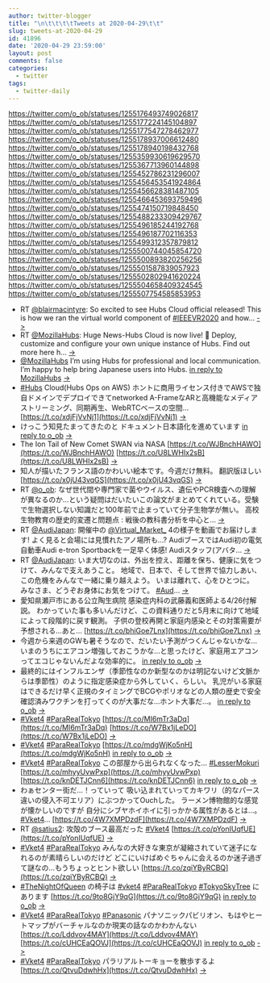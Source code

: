```yaml
---
author: twitter-blogger
title: "\n\t\t\t\tTweets at 2020-04-29\t\t"
slug: tweets-at-2020-04-29
id: 41896
date: '2020-04-29 23:59:00'
layout: post
comments: false
categories:
  - twitter
tags:
  - twitter-daily
---
```


https://twitter.com/o_ob/statuses/1255176493749026817 https://twitter.com/o_ob/statuses/1255177224145104897 https://twitter.com/o_ob/statuses/1255177547278462977 https://twitter.com/o_ob/statuses/1255178937006612480 https://twitter.com/o_ob/statuses/1255178940198432768 https://twitter.com/o_ob/statuses/1255359930619629570 https://twitter.com/o_ob/statuses/1255367713960144898 https://twitter.com/o_ob/statuses/1255452786231296007 https://twitter.com/o_ob/statuses/1255456453541924864 https://twitter.com/o_ob/statuses/1255456628381487105 https://twitter.com/o_ob/statuses/1255466453693759496 https://twitter.com/o_ob/statuses/1255474150719848450 https://twitter.com/o_ob/statuses/1255488233309429767 https://twitter.com/o_ob/statuses/1255496185244192768 https://twitter.com/o_ob/statuses/1255496187702116353 https://twitter.com/o_ob/statuses/1255499312357879812 https://twitter.com/o_ob/statuses/1255500744045854720 https://twitter.com/o_ob/statuses/1255500893820256256 https://twitter.com/o_ob/statuses/1255501587839057923 https://twitter.com/o_ob/statuses/1255502802941620224 https://twitter.com/o_ob/statuses/1255504658409324545 https://twitter.com/o_ob/statuses/1255507754585853953  

*   RT [@blairmacintyre](https://twitter.com/blairmacintyre): So excited to see Hubs Cloud official released! This is how we ran the virtual world component of [#IEEEVR2020](https://twitter.com/search?q=%23IEEEVR2020&src=hash) and how… [->](https://twitter.com/o_ob/statuses/1255176493749026817)
*   RT [@MozillaHubs](https://twitter.com/MozillaHubs): Huge News-Hubs Cloud is now live! 🎉 Deploy, customize and configure your own unique instance of Hubs. Find out more here h… [->](https://twitter.com/o_ob/statuses/1255177224145104897)
*   [@MozillaHubs](https://twitter.com/MozillaHubs) I’m using Hubs for professional and local communication. I’m happy to help bring Japanese users into Hubs. [in reply to MozillaHubs](https://twitter.com/MozillaHubs/statuses/1255154452841074689) [->](https://twitter.com/o_ob/statuses/1255177547278462977)
*   [#Hubs](https://twitter.com/search?q=%23Hubs&src=hash) Cloud(Hubs Ops on AWS) ホントに商用ライセンス付きでAWSで独自ドメインでデプロイできてnetworked A-FrameなARと高機能なメディアストリーミング、同期再生、WebRTCベースの空間… [https://t.co/xdjFjVvNj1](https://t.co/xdjFjVvNj1) [->](https://twitter.com/o_ob/statuses/1255178937006612480)
*   けっこう知見たまってきたのと ドキュメント日本語化を進めています [in reply to o_ob](https://twitter.com/o_ob/statuses/1255178937006612480) [->](https://twitter.com/o_ob/statuses/1255178940198432768)
*   The Ion Tail of New Comet SWAN via NASA [https://t.co/WJBnchHAWO](https://t.co/WJBnchHAWO) [https://t.co/U8LWHIx2sB](https://t.co/U8LWHIx2sB) [->](https://twitter.com/o_ob/statuses/1255359930619629570)
*   知人が描いたフランス語のかわいい絵本です。今週だけ無料。 翻訳版ほしい [https://t.co/x0jU43vqGS](https://t.co/x0jU43vqGS) [->](https://twitter.com/o_ob/statuses/1255367713960144898)
*   RT [@o_ob](https://twitter.com/o_ob): なぜ世代間や専門家で菌やウイルス、遺伝やPCR検査への理解が異なるのか…という疑問はだいたいこの論文がまとめてくれている。受験で生物選択しない知識だと100年前で止まっていて分子生物学が無い。 高校生物教育の歴史的変遷と問題点 : 戦後の教科書分析を中心と… [->](https://twitter.com/o_ob/statuses/1255452786231296007)
*   RT [@AudiJapan](https://twitter.com/AudiJapan): 開催中の [@Virtual_Market_](https://twitter.com/Virtual_Market_) 4の様子を動画でお届けします! よく見ると会場には見慣れたアノ場所も...? AudiブースではAudi初の電気自動車Audi e-tron Sportbackを一足早く体感! Audiスタッフ(アバタ… [->](https://twitter.com/o_ob/statuses/1255456453541924864)
*   RT [@AudiJapan](https://twitter.com/AudiJapan): いま大切なのは、外出を控え、距離を保ち、健康に気をつけて、みんなで支えあうこと。 地域で、日本で、そして世界で協力しあい、この危機をみんなで一緒に乗り越えよう。 いまは離れて、心をひとつに。 みなさま、どうぞお身体にお気をつけて。 [#Aud](https://twitter.com/search?q=%23Aud&src=hash)… [->](https://twitter.com/o_ob/statuses/1255456628381487105)
*   愛知県瀬戸市にある公立陶生病院 感染症内科の武藤義和医師よる4/26付解説。 わかっていた事も多いんだけど、この資料通りだと5月末に向けて地域によって段階的に戻す観測。 子供の登校再開と家庭内感染とその対策需要が予想される…あと… [https://t.co/bhiGoe7Lnx](https://t.co/bhiGoe7Lnx) [->](https://twitter.com/o_ob/statuses/1255466453693759496)
*   今週から来週のGWも暑そうなので、だいたい予測がつくんじゃないかな…いまのうちにエアコン増強しておこうかな…と思ったけど、家庭用エアコンってエコじゃないんだよな効率的に。 [in reply to o_ob](https://twitter.com/o_ob/statuses/1255466453693759496) [->](https://twitter.com/o_ob/statuses/1255474150719848450)
*   最終的にはインフルエンザ（季節性なのか新型なのかは明記ないけど文脈からは季節性）のように指定感染症から外していく、らしい。 乳児がいる家庭はできるだけ早く正規のタイミングでBCGやポリオなどの人類の歴史で安全確認済みワクチンを打ってくのが大事だな…ホント大事だ…。 [in reply to o_ob](https://twitter.com/o_ob/statuses/1255474150719848450) [->](https://twitter.com/o_ob/statuses/1255488233309429767)
*   [#Vket4](https://twitter.com/search?q=%23Vket4&src=hash) [#ParaRealTokyo](https://twitter.com/search?q=%23ParaRealTokyo&src=hash) [https://t.co/MI6mTr3aDq](https://t.co/MI6mTr3aDq) [https://t.co/W7Bx1jLeDO](https://t.co/W7Bx1jLeDO) [->](https://twitter.com/o_ob/statuses/1255496185244192768)
*   [#Vket4](https://twitter.com/search?q=%23Vket4&src=hash) [#ParaRealTokyo](https://twitter.com/search?q=%23ParaRealTokyo&src=hash) [https://t.co/mdgWjKo5nH](https://t.co/mdgWjKo5nH) [in reply to o_ob](https://twitter.com/o_ob/statuses/1255496185244192768) [->](https://twitter.com/o_ob/statuses/1255496187702116353)
*   [#Vket4](https://twitter.com/search?q=%23Vket4&src=hash) [#ParaRealTokyo](https://twitter.com/search?q=%23ParaRealTokyo&src=hash) この部屋から出られなくなった… [#LesserMokuri](https://twitter.com/search?q=%23LesserMokuri&src=hash) [https://t.co/mhyyUvwPxp](https://t.co/mhyyUvwPxp) [https://t.co/knDETJCnn6](https://t.co/knDETJCnn6) [in reply to o_ob](https://twitter.com/o_ob/statuses/1255496185244192768) [->](https://twitter.com/o_ob/statuses/1255499312357879812)
*   わぁセンター街だ…！っていって 吸い込まれていってカキワリ（的なパース違いの侵入不可エリア）にぶつかってOuchした。 ラーメン博物館的な感覚が懐かしいのですが 自分にシブヤホイホイに引っかかる属性があるとは…。 [#Vket4](https://twitter.com/search?q=%23Vket4&src=hash)… [https://t.co/4W7XMPDzdF](https://t.co/4W7XMPDzdF) [->](https://twitter.com/o_ob/statuses/1255500744045854720)
*   RT [@satius2](https://twitter.com/satius2): 攻殻のブース最高だった [#Vket4](https://twitter.com/search?q=%23Vket4&src=hash) [https://t.co/pYonIUqfUE](https://t.co/pYonIUqfUE) [->](https://twitter.com/o_ob/statuses/1255500893820256256)
*   [#Vket4](https://twitter.com/search?q=%23Vket4&src=hash) [#ParaRealTokyo](https://twitter.com/search?q=%23ParaRealTokyo&src=hash) みんなの大好きな東京が凝縮されていて迷子になれるのが素晴らしいのだけど どこにいけばめぐちゃんに会えるのか迷子過ぎて謎なの…もうちょっとヒント欲しい [https://t.co/zqiYByRCBQ](https://t.co/zqiYByRCBQ) [->](https://twitter.com/o_ob/statuses/1255501587839057923)
*   [#TheNightOfQueen](https://twitter.com/search?q=%23TheNightOfQueen&src=hash) の椅子は [#vket4](https://twitter.com/search?q=%23vket4&src=hash) [#ParaRealTokyo](https://twitter.com/search?q=%23ParaRealTokyo&src=hash) [#TokyoSkyTree](https://twitter.com/search?q=%23TokyoSkyTree&src=hash) にあります [https://t.co/9to8GjY9qG](https://t.co/9to8GjY9qG) [in reply to o_ob](https://twitter.com/o_ob/statuses/1255501587839057923) [->](https://twitter.com/o_ob/statuses/1255502802941620224)
*   [#Vket4](https://twitter.com/search?q=%23Vket4&src=hash) [#ParaRealTokyo](https://twitter.com/search?q=%23ParaRealTokyo&src=hash) [#Panasonic](https://twitter.com/search?q=%23Panasonic&src=hash) パナソニックパビリオン、もはやヒートマップがバーチャルなのか現実の話なのかわかんない [https://t.co/Lddvov4MAY](https://t.co/Lddvov4MAY) [https://t.co/cUHCEaQOVJ](https://t.co/cUHCEaQOVJ) [in reply to o_ob](https://twitter.com/o_ob/statuses/1255501587839057923) [->](https://twitter.com/o_ob/statuses/1255504658409324545)
*   [#Vket4](https://twitter.com/search?q=%23Vket4&src=hash) [#ParaRealTokyo](https://twitter.com/search?q=%23ParaRealTokyo&src=hash) パラリアルトーキョーを散歩するよ [https://t.co/QtvuDdwhHx](https://t.co/QtvuDdwhHx) [->](https://twitter.com/o_ob/statuses/1255507754585853953)